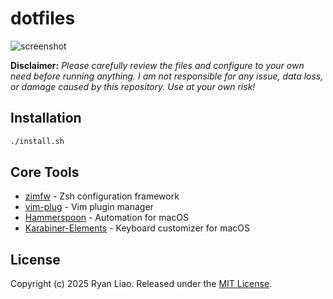 # dotfiles
![screenshot](https://i.imgur.com/nCkQVN9.png)

**Disclaimer:** *Please carefully review the files and configure to your own need before running anything.
I am not responsible for any issue, data loss, or damage caused by this repository. Use at your own risk!*

## Installation
```sh
./install.sh
```

## Core Tools
* [zimfw](https://github.com/zimfw/zimfw) - Zsh configuration framework
* [vim-plug](https://github.com/junegunn/vim-plug) - Vim plugin manager
* [Hammerspoon](https://github.com/Hammerspoon/hammerspoon) - Automation for macOS
* [Karabiner-Elements](https://github.com/tekezo/Karabiner-Elements) - Keyboard customizer for macOS

## License
Copyright (c) 2025 Ryan Liao. Released under the [MIT License][license].

[license]: LICENSE
[readme]: README.md

